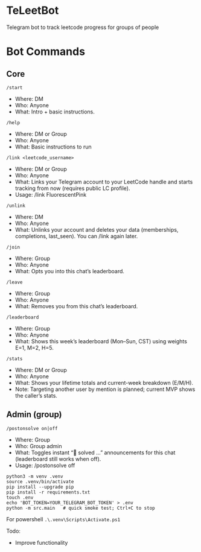 # TeLeetBot
Telegram bot to track leetcode progress for groups of people

# Bot Commands
## Core
`/start`
- Where: DM
- Who: Anyone
- What: Intro + basic instructions.

`/help`
- Where: DM or Group
- Who: Anyone
- What: Basic instructions to run

`/link <leetcode_username>`
- Where: DM or Group
- Who: Anyone
- What: Links your Telegram account to your LeetCode handle and starts tracking from now (requires public LC profile).
- Usage: /link FluorescentPink

`/unlink`
- Where: DM
- Who: Anyone
- What: Unlinks your account and deletes your data (memberships, completions, last_seen). You can /link again later.

`/join`
- Where: Group
- Who: Anyone
- What: Opts you into this chat’s leaderboard.

`/leave`
- Where: Group
- Who: Anyone
- What: Removes you from this chat’s leaderboard.

`/leaderboard`
- Where: Group
- Who: Anyone
- What: Shows this week’s leaderboard (Mon–Sun, CST) using weights E=1, M=2, H=5.

`/stats`
- Where: DM or Group
- Who: Anyone
- What: Shows your lifetime totals and current-week breakdown (E/M/H).
- Note: Targeting another user by mention is planned; current MVP shows the caller’s stats.

## Admin (group)
`/postonsolve on|off`
- Where: Group
- Who: Group admin
- What: Toggles instant “🎉 solved …” announcements for this chat (leaderboard still works when off).
- Usage: /postonsolve off

```
python3 -m venv .venv
source .venv/bin/activate
pip install --upgrade pip
pip install -r requirements.txt
touch .env
echo 'BOT_TOKEN=YOUR_TELEGRAM_BOT_TOKEN' > .env
python -m src.main   # quick smoke test; Ctrl+C to stop
```

For powershell
`.\.venv\Scripts\Activate.ps1`

Todo:
- Improve functionality